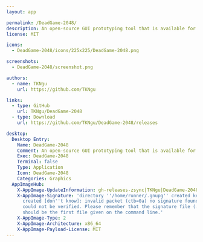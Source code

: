 ```yaml
---
layout: app

permalink: /DeadGame-2048/
description: An open-source GUI prototyping tool that is available for ALL platforms.
license: MIT

icons:
  - DeadGame-2048/icons/225x225/DeadGame-2048.png

screenshots:
  - DeadGame-2048/screenshot.png

authors:
  - name: TKNgu
    url: https://github.com/TKNgu

links:
  - type: GitHub
    url: TKNgu/DeadGame-2048
  - type: Download
    url: https://github.com/TKNgu/DeadGame-2048/releases

desktop:
  Desktop Entry:
    Name: DeadGame-2048
    Comment: An open-source GUI prototyping tool that is available for ALL platforms.
    Exec: DeadGame-2048
    Terminal: false
    Type: Application
    Icon: DeadGame-2048
    Categories: Graphics
  AppImageHub:
    X-AppImage-UpdateInformation: gh-releases-zsync|TKNgu|DeadGame-2048|latest|DeadGame-2048-x86_64.AppImage.zsync
    X-AppImage-Signature: 'directory ''/home/runner/.gnupg'' created keybox ''/home/runner/.gnupg/pubring.kbx''
      created [don''t know]: invalid packet (ctb=0a) no signature found the signature
      could not be verified. Please remember that the signature file (.sig or .asc)
      should be the first file given on the command line.'
    X-AppImage-Type: 2
    X-AppImage-Architecture: x86_64
    X-AppImage-Payload-License: MIT
---
```

